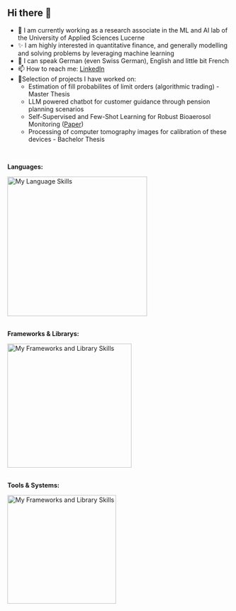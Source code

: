 ## Hi there 👋

<!--
**adrian-willi/adrian-willi** is a ✨ _special_ ✨ repository because its `README.md` (this file) appears on your GitHub profile.

Here are some ideas to get you started:

- 🔭 I’m currently working on ...
- 🌱 I’m currently learning ...
- 👯 I’m looking to collaborate on ...
- 🤔 I’m looking for help with ...
- 💬 Ask me about ...
- 📫 How to reach me: ...
- 😄 Pronouns: ...
- ⚡ Fun fact: ...
-->
- 🔭 I am currently working as a research associate in the ML and AI lab of the University of Applied Sciences Lucerne
- ✨ I am highly interested in quantitative finance, and generally modelling and solving problems by leveraging machine learning
- 💬 I can speak German (even Swiss German), English and little bit French
- 📫 How to reach me: [LinkedIn](https://www.linkedin.com/in/adrian-willi-3a6b3111a/)
- 🔨Selection of projects I have worked on:
  - Estimation of fill probabilites of limit orders (algorithmic trading) - Master Thesis
  - LLM powered chatbot for customer guidance through pension planning scenarios
  - Self-Supervised and Few-Shot Learning for Robust Bioaerosol Monitoring ([Paper](https://arxiv.org/abs/2406.09984))
  - Processing of computer tomography images for calibration of these devices - Bachelor Thesis


<br>

**Languages:**  

<a href="https://skillicons.dev">
  <img src="https://skillicons.dev/icons?i=py,java,octave,r,js,nodejs,html,css,bash" style="width: 315px;" alt="My Language Skills">
</a>
<br>
<br>


**Frameworks & Librarys:**

<a href="https://skillicons.dev">
  <img src="https://skillicons.dev/icons?i=pytorch,tensorflow,opencv,sklearn,flask,fastapi,angular,react" style="width: 280px;" alt="My Frameworks and Library Skills">
</a>
<br>
<br>


**Tools & Systems:**  

<a href="https://skillicons.dev">
  <img src="https://skillicons.dev/icons?i=linux,windows,git,docker,grafana,postman,mongodb" style="width: 245px;" alt="My Frameworks and Library Skills">
</a>
<br>
<br>







